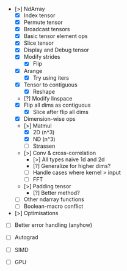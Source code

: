 - [>] NdArray
  - [x] Index tensor
  - [x] Permute tensor
  - [x] Broadcast tensors
  - [x] Basic tensor element ops
  - [x] Slice tensor
  - [x] Display and Debug tensor
  - [x] Modify strides 
    - [x] Flip
  - [x] Arange
    - [x] Try using iters
  - [x] Tensor to contiguous
    - [x] Reshape
  - [?] Modify linspace
  - [x] Flip all dims as contiguous
    - [x] Slice after flip all dims
  - [x] Dimension-wise ops
  - [>] Matmul
    - [x] 2D (n^3)
    - [x] ND (n^3)
    - [ ] Strassen
  - [>] Conv & cross-correlation
    - [>] All types naive 1d and 2d
    - [?] Generalize for higher dims?
    - [ ] Handle cases where kernel > input
    - [ ] FFT
  - [>] Padding tensor
    - [?] Better method? 
  - [ ] Other ndarray functions
  - [ ] Boolean-macro conflict

- [>] Optimisations
- [ ] Better error handling (anyhow) 

- [ ] Autograd
- [ ] SIMD
- [ ] GPU
